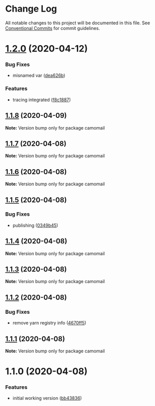 # Change Log

All notable changes to this project will be documented in this file.
See [Conventional Commits](https://conventionalcommits.org) for commit guidelines.

# [1.2.0](https://github.com/hiddentao/camomail/compare/v1.1.8...v1.2.0) (2020-04-12)


### Bug Fixes

* misnamed var ([dea626b](https://github.com/hiddentao/camomail/commit/dea626b5a57348c1d9df5bd4fd972b272327e92c))


### Features

* tracing integrated ([f8c1887](https://github.com/hiddentao/camomail/commit/f8c1887d601ee7f9999ac44fcf45da7eeb81b4f4))





## [1.1.8](https://github.com/hiddentao/camomail/compare/v1.1.7...v1.1.8) (2020-04-09)

**Note:** Version bump only for package camomail





## [1.1.7](https://github.com/hiddentao/camomail/compare/v1.1.6...v1.1.7) (2020-04-08)

**Note:** Version bump only for package camomail





## [1.1.6](https://github.com/hiddentao/camomail/compare/v1.1.5...v1.1.6) (2020-04-08)

**Note:** Version bump only for package camomail





## [1.1.5](https://github.com/hiddentao/camomail/compare/v1.1.4...v1.1.5) (2020-04-08)


### Bug Fixes

* publishing ([0349b45](https://github.com/hiddentao/camomail/commit/0349b45459b7a42740fc885d0f8c4798f7311248))





## [1.1.4](https://github.com/hiddentao/camomail/compare/v1.1.3...v1.1.4) (2020-04-08)

**Note:** Version bump only for package camomail





## [1.1.3](https://github.com/hiddentao/camomail/compare/v1.1.2...v1.1.3) (2020-04-08)

**Note:** Version bump only for package camomail





## [1.1.2](https://github.com/hiddentao/camomail/compare/v1.1.1...v1.1.2) (2020-04-08)


### Bug Fixes

* remove yarn registry info ([4670ff5](https://github.com/hiddentao/camomail/commit/4670ff505663044f9d168aa24bcd342dfaaf314d))





## [1.1.1](https://github.com/hiddentao/camomail/compare/v1.1.0...v1.1.1) (2020-04-08)

**Note:** Version bump only for package camomail





# 1.1.0 (2020-04-08)


### Features

* initial working version ([bb43836](https://github.com/hiddentao/camomail/commit/bb43836c2e533aa60f4820028724e23dc204b582))
